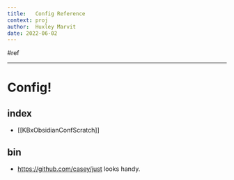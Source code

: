 ```yaml
---
title:   Config Reference
context: proj
author:  Huxley Marvit
date: 2022-06-02
---
```


 #ref

***

# Config!

## index
- [[KBxObsidianConfScratch]]


## bin
 - https://github.com/casey/just looks handy.



